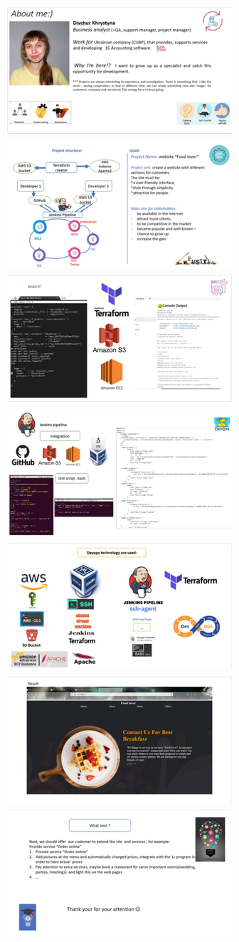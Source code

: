 ![](https://github.com/Khrystyna1983/DevOps_online_Lviv_2021Q2/raw/master/FinalTask/Scrin/1.jpg)
<p></p>
<p></p>
<p></p>




![](https://github.com/Khrystyna1983/DevOps_online_Lviv_2021Q2/raw/master/FinalTask/Scrin/2.jpg)






![](https://github.com/Khrystyna1983/DevOps_online_Lviv_2021Q2/raw/master/FinalTask/Scrin/3.jpg)



![](https://github.com/Khrystyna1983/DevOps_online_Lviv_2021Q2/raw/master/FinalTask/Scrin/4.jpg)



![](https://github.com/Khrystyna1983/DevOps_online_Lviv_2021Q2/raw/master/FinalTask/Scrin/5.jpg)


![](https://github.com/Khrystyna1983/DevOps_online_Lviv_2021Q2/raw/master/FinalTask/Scrin/6.jpg)




![](https://github.com/Khrystyna1983/DevOps_online_Lviv_2021Q2/raw/master/FinalTask/Scrin/7.jpg)


